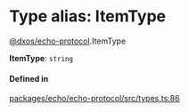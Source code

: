 # Type alias: ItemType

[@dxos/echo-protocol](../modules/dxos_echo_protocol.md).ItemType

 **ItemType**: `string`

#### Defined in

[packages/echo/echo-protocol/src/types.ts:86](https://github.com/dxos/dxos/blob/main/packages/echo/echo-protocol/src/types.ts#L86)
